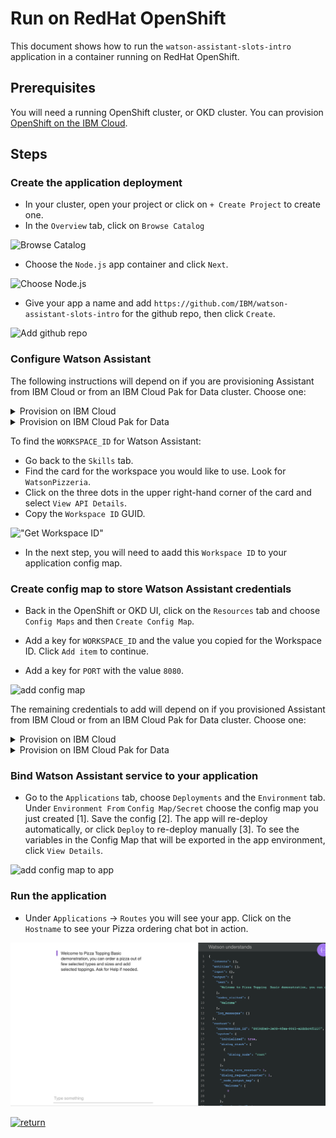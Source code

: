 # Run on RedHat OpenShift

This document shows how to run the `watson-assistant-slots-intro` application in a container running on RedHat OpenShift.

## Prerequisites

You will need a running OpenShift cluster, or OKD cluster. You can provision [OpenShift on the IBM Cloud](https://cloud.ibm.com/kubernetes/catalog/openshiftcluster).

## Steps

### Create the application deployment

* In your cluster, open your project or click on `+ Create Project` to create one.
* In the `Overview` tab, click on `Browse Catalog`

![Browse Catalog](https://github.com/IBM/pattern-utils/blob/master/openshift/openshift-browse-catalog.png)

* Choose the `Node.js` app container and click `Next`.

![Choose Node.js](https://github.com/IBM/pattern-utils/blob/master/openshift/openshift-choose-nodejs.png)

* Give your app a name and add `https://github.com/IBM/watson-assistant-slots-intro` for the github repo, then click `Create`.

![Add github repo](https://github.com/IBM/pattern-utils/blob/master/openshift/openshift-add-github-repo.png)

### Configure Watson Assistant

The following instructions will depend on if you are provisioning Assistant from IBM Cloud or from an IBM Cloud Pak for Data cluster. Choose one:

<details><summary>Provision on IBM Cloud</summary>
<p>

* Find the Assistant service in your IBM Cloud Dashboard.
* Click on the `Manage` tab and then click on `Launch Watson Assistant`.
* Go to the `Skills` tab.
* Click `Create skill`
* Select the `Dialog sill` option and then click `Next`.
* Click the `Import skill` tab.
* Click `Choose JSON file`, go to your cloned repo dir, and `Open` the workspace.json file in [`data/watson-pizzeria.json`](../../data/watson-pizzeria.json).
* Select `Everything` and click `Import`.

</p>
</details>

<details><summary>Provision on IBM Cloud Pak for Data</summary>
<p>

* Find the Assistant service in your list of `Provisioned Instances` in your IBM Cloud Pak for Data Dashboard.
* Click on `View Details` from the options menu associated with your Assistant service.
* Click on `Open Watson Assistant`.
* Go to the `Skills` tab.
* Click `Create skill`
* Select the `Dialog sill` option and then click `Next`.
* Click the `Import skill` tab.
* Click `Choose JSON file`, go to your cloned repo dir, and `Open` the workspace.json file in [`data/watson-pizzeria.json`](../../data/watson-pizzeria.json).
* Select `Everything` and click `Import`.

</p>
</details>

To find the `WORKSPACE_ID` for Watson Assistant:

* Go back to the `Skills` tab.
* Find the card for the workspace you would like to use. Look for `WatsonPizzeria`.
* Click on the three dots in the upper right-hand corner of the card and select `View API Details`.
* Copy the `Workspace ID` GUID.

!["Get Workspace ID"](https://raw.githubusercontent.com/IBM/pattern-utils/master/watson-assistant/assistantPostSkillGetID.gif)

* In the next step, you will need to aadd this `Workspace ID` to your application config map.

### Create config map to store Watson Assistant credentials

* Back in the OpenShift or OKD UI, click on the `Resources` tab and choose `Config Maps` and then `Create Config Map`.

* Add a key for `WORKSPACE_ID` and the value you copied for the Workspace ID. Click `Add item` to continue.

* Add a key for `PORT` with the value `8080`.

![add config map](https://github.com/IBM/pattern-utils/blob/master/openshift/openshift-generic-config-map.png)

The remaining credentials to add will depend on if you provisioned Assistant from IBM Cloud or from an IBM Cloud Pak for Data cluster. Choose one:

<details><summary>Provision on IBM Cloud</summary>
<p>

* Retrieve the `apikey` and `url` from your Watson Assistant service credentials:

!["Assistant Credentials"](https://raw.githubusercontent.com/IBM/pattern-utils/master/watson-assistant/watson_assistant_api_key.png)

* Add keys for `CONVERSATION_IAM_APIKEY` and `CONVERSATION_URL` to store your credentials.

</p>
</details>

<details><summary>Provision on IBM Cloud Pak for Data</summary>
<p>

* Retreive the `URL` from your Watson Assistant service details panel:

!["CPD Credentials"](images/cpd-assistant-details.png)

* Add the key `CONVERSATION_URL` to store this value.

* Additionally, you will need to add the following keys and values:

  * `CONVERSATION_AUTH_TYPE` and set value to `cp4d`
  * `CONVERSATION_AUTH_URL` and set value to the URL of your IBM Cloud Pak for Data cluster
  * `CONVERSATION_AUTH_DISABLE_SSL` and set value to `true`
  * `CONVERSATION_USERNAME` and set value to the IBM Cloud Pak for Data cluser username
  * `CONVERSATION_PASSWORD` and set value to the IBM Cloud Pak for Data cluser password
  * `CONVERSATION_DISABLE_SSL` and set value to `true`

</p>
</details>

### Bind Watson Assistant service to your application

* Go to the `Applications` tab, choose `Deployments` and the `Environment` tab. Under `Environment From` `Config Map/Secret` choose the config map you just created [1]. Save the config [2]. The app will re-deploy automatically, or click `Deploy` to re-deploy manually [3]. To see the variables in the Config Map that will be exported in the app environment, click `View Details`.

![add config map to app](https://github.com/IBM/pattern-utils/blob/master/openshift/openshift-add-config-map-to-app.png)

### Run the application

* Under `Applications` -> `Routes` you will see your app. Click on the `Hostname` to see your Pizza ordering chat bot in action.

![pizza bot demo](images/pizza-bot-demo.png)

[![return](https://raw.githubusercontent.com/IBM/pattern-utils/master/deploy-buttons/return.png)](https://github.com/IBM/watson-assistant-slots-intro#deployment-options)
